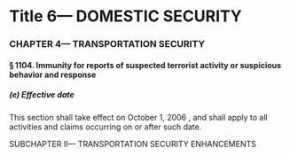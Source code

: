 
# Title 6— DOMESTIC SECURITY
### CHAPTER 4— TRANSPORTATION SECURITY
#### § 1104. Immunity for reports of suspected terrorist activity or suspicious behavior and response
##### (e) Effective date

This section shall take effect on October 1, 2006 , and shall apply to all activities and claims occurring on or after such date.

SUBCHAPTER II— TRANSPORTATION SECURITY ENHANCEMENTS
